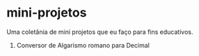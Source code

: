 # mini-projetos
Uma coletânia de mini projetos que eu faço para fins educativos.
1. Conversor de Algarismo romano para Decimal
